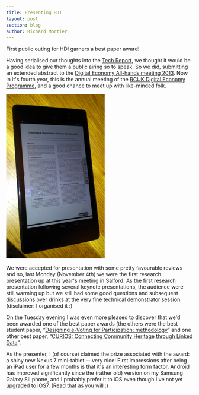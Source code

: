 ```yaml
---
title: Presenting HDI
layout: post
section: blog
author: Richard Mortier
---
```


First public outing for HDI garners a best paper award!

Having serialised our thoughts into the [Tech Report][hdi-tr], we thought it would be a good idea to give them a public airing so to speak. So we did, submitting an extended abstract to the [Digital Economy All-hands meeting 2013][de2013]. Now in it's fourth year, this is the annual meeting of the [RCUK Digital Economy Programme](http://www.rcuk.ac.uk/research/xrcprogrammes/Digital/Pages/home.aspx), and a good chance to meet up with like-minded folk.

<div class="media">
  <div class="pull-right">
    <img class="img-thumbnail img-responsive media-object"
         src="/img/nexus-7.png" alt="nexus 7"
         />
  </div>
  <div class="media-body">
    <p>
      We were accepted for presentation with some pretty favourable reviews and so, last Monday (November 4th) we were the first research presentation up at this year's meeting in Salford. As the first research presentation following several keynote presentations, the audience were still warming up but we still had some good questions and subsequent  discussions over drinks at the very fine technical demonstrator session (disclaimer: I organised it :)
    </p>
    <p>
      On the Tuesday evening I was even more pleased to discover that we'd been
      awarded one of the best paper awards (the others were the best student
      paper, &ldquo;<a
      href="http://de2013.org/wp-content/uploads/2013/09/de2013_submission_51.pdf">Designing
      e-Voting for Participation: methodology</a>&rdquo; and one other best paper, &ldquo;<a href="http://de2013.org/wp-content/uploads/2013/09/de2013_submission_28.pdf">CURIOS: Connecting Community Heritage through Linked Data</a>&rdquo;.
    </p>
    <p>
      As the presenter, I (of course) claimed the prize associated with the award: a shiny new Nexus 7 mini-tablet -- very nice! First impressions after being an iPad user for a few months is that it's an interesting form factor, Android has improved significantly since the (rather old) version on my Samsung Galaxy SII phone, and I probably prefer it to iOS even though I've not yet upgraded to iOS7. (Read that as you will :)
    </p>
  </div>
</div>

[mort]: http://www.cs.nott.ac.uk/~rmm/
[hamed]: http://www.eecs.qmul.ac.uk/~hamed/public/Hamed.html
[hdi-paper]: http://www.cs.nott.ac.uk/~rmm/papers/pdf/de13-hdi.pdf
[hdi-tr]: http://www.cl.cam.ac.uk/techreports/UCAM-CL-TR-837.html
[dataware-paper]: http://www.cs.nott.ac.uk/~rmm/papers/pdf/de13-risks-data-sharing.pdf
[info]: mailto:info@hdiresearch.org
[de2013]: http://de2013.org/
